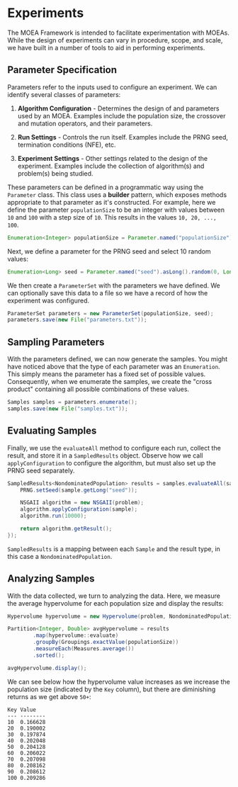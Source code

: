 # Experiments

The MOEA Framework is intended to facilitate experimentation with MOEAs.  While the design of experiments can vary
in procedure, scope, and scale, we have built in a number of tools to aid in performing experiments.

## Parameter Specification

Parameters refer to the inputs used to configure an experiment.  We can identify several classes of parameters:

1. **Algorithm Configuration** - Determines the design of and parameters used by an MOEA.  Examples include the
   population size, the crossover and mutation operators, and their parameters.

2. **Run Settings** - Controls the run itself.  Examples include the PRNG seed, termination conditions (NFE), etc.

3. **Experiment Settings** - Other settings related to the design of the experiment.  Examples include the collection of
   algorithm(s) and problem(s) being studied.

These parameters can be defined in a programmatic way using the `Parameter` class.  This class uses a **builder**
pattern, which exposes methods appropriate to that parameter as it's constructed.  For example, here we define the
parameter `populationSize` to be an integer with values between `10` and `100` with a step size of `10`.  This results
in the values `10, 20, ..., 100`.

<!-- :code: src=examples/org/moeaframework/examples/experiment/ParameterSampleExample.java lines=47 -->

```java
Enumeration<Integer> populationSize = Parameter.named("populationSize").asInt().range(10, 100, 10);
```

Next, we define a parameter for the PRNG seed and select 10 random values:

<!-- :code: src=examples/org/moeaframework/examples/experiment/ParameterSampleExample.java lines=48 -->

```java
Enumeration<Long> seed = Parameter.named("seed").asLong().random(0, Long.MAX_VALUE, 10);
```

We then create a `ParameterSet` with the parameters we have defined.  We can optionally save this data to a file so we
have a record of how the experiment was configured.

<!-- :code: src=examples/org/moeaframework/examples/experiment/ParameterSampleExample.java lines=51:52 -->

```java
ParameterSet parameters = new ParameterSet(populationSize, seed);
parameters.save(new File("parameters.txt"));
```

## Sampling Parameters

With the parameters defined, we can now generate the samples.  You might have noticed above that the type of each
parameter was an `Enumeration`.  This simply means the parameter has a fixed set of possible values.  Consequently, when
we enumerate the samples, we create the "cross product" containing all possible combinations of these values.

<!-- :code: src=examples/org/moeaframework/examples/experiment/ParameterSampleExample.java lines=54:55 -->

```java
Samples samples = parameters.enumerate();
samples.save(new File("samples.txt"));
```

## Evaluating Samples

Finally, we use the `evaluateAll` method to configure each run, collect the result, and store it in a `SampledResults`
object.  Observe how we call `applyConfiguration` to configure the algorithm, but must also set up the PRNG seed
separately.

<!-- :code: src=examples/org/moeaframework/examples/experiment/ParameterSampleExample.java lines=57:66 -->

```java
SampledResults<NondominatedPopulation> results = samples.evaluateAll(sample -> {
    PRNG.setSeed(sample.getLong("seed"));

    NSGAII algorithm = new NSGAII(problem);
    algorithm.applyConfiguration(sample);
    algorithm.run(10000);

    return algorithm.getResult();
});
```

`SampledResults` is a mapping between each `Sample` and the result type, in this case a `NondominatedPopulation`.

## Analyzing Samples

With the data collected, we turn to analyzing the data.  Here, we measure the average hypervolume for each population
size and display the results:

<!-- :code: src=examples/org/moeaframework/examples/experiment/ParameterSampleExample.java lines=68:77 -->

```java
Hypervolume hypervolume = new Hypervolume(problem, NondominatedPopulation.load("./pf/DTLZ2.2D.pf"));

Partition<Integer, Double> avgHypervolume = results
        .map(hypervolume::evaluate)
        .groupBy(Groupings.exactValue(populationSize))
        .measureEach(Measures.average())
        .sorted();

avgHypervolume.display();
```

We can see below how the hypervolume value increases as we increase the population size (indicated by the `Key` column),
but there are diminishing returns as we get above `50+`:

<!-- :exec: src=examples/org/moeaframework/examples/experiment/ParameterSampleExample.java -->

```
Key Value
--- --------
10  0.166628
20  0.190002
30  0.197874
40  0.202048
50  0.204128
60  0.206022
70  0.207098
80  0.208162
90  0.208612
100 0.209286
```

